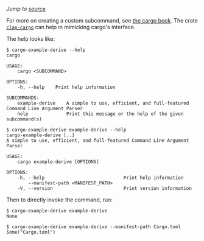 *Jump to [source](cargo-example-derive.rs)*

For more on creating a custom subcommand, see [the cargo
book](https://doc.rust-lang.org/cargo/reference/external-tools.html#custom-subcommands).
The crate [`clap-cargo`](https://github.com/crate-ci/clap-cargo) can help in
mimicking cargo's interface.

The help looks like:
```console
$ cargo-example-derive --help
cargo 

USAGE:
    cargo <SUBCOMMAND>

OPTIONS:
    -h, --help    Print help information

SUBCOMMANDS:
    example-derive    A simple to use, efficient, and full-featured Command Line Argument Parser
    help              Print this message or the help of the given subcommand(s)

$ cargo-example-derive example-derive --help
cargo-example-derive [..]
A simple to use, efficient, and full-featured Command Line Argument Parser

USAGE:
    cargo example-derive [OPTIONS]

OPTIONS:
    -h, --help                             Print help information
        --manifest-path <MANIFEST_PATH>    
    -V, --version                          Print version information

```

Then to directly invoke the command, run:
```console
$ cargo-example-derive example-derive
None

$ cargo-example-derive example-derive --manifest-path Cargo.toml
Some("Cargo.toml")

```
